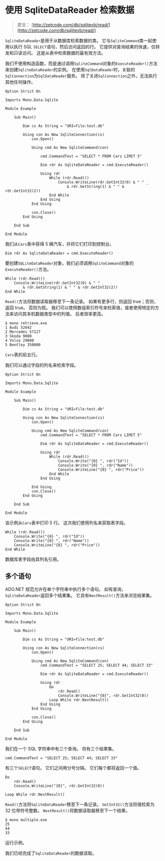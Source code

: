 # 使用 SqliteDataReader 检索数据

> 原文： [http://zetcode.com/db/sqlitevb/read/](http://zetcode.com/db/sqlitevb/read/)

`SqliteDataReader`是用于从数据库检索数据的类。 它与`SqliteCommand`类一起使用以执行 SQL `SELECT`语句，然后访问返回的行。 它提供对查询结果的快速，仅转发和只读访问。 这是从表中检索数据的最有效方法。

我们不使用构造函数，而是通过调用`SqliteCommand`对象的`ExecuteReader()`方法来创建`SqliteDataReader`的实例。 在使用`SqlDataReader`时，关联的`SqlConnection`为`SqlDataReader`服务。 除了关闭`SqlConnection`之外，无法执行其他任何操作。

```
Option Strict On

Imports Mono.Data.Sqlite

Module Example

    Sub Main()

        Dim cs As String = "URI=file:test.db"

        Using con As New SqliteConnection(cs)        
            con.Open()

            Using cmd As New SqliteCommand(con)

                cmd.CommandText = "SELECT * FROM Cars LIMIT 5"

                Dim rdr As SqliteDataReader = cmd.ExecuteReader()

                Using rdr                
                    While (rdr.Read())
                        Console.WriteLine(rdr.GetInt32(0) & " " _ 
                            & rdr.GetString(1) & " " & rdr.GetInt32(2))
                    End While         
                End Using        
            End Using

            con.Close()
        End Using

    End Sub

End Module

```

我们从`Cars`表中获得 5 辆汽车，并将它们打印到控制台。

```
Dim rdr As SqliteDataReader = cmd.ExecuteReader()

```

要创建`SQLiteDataReader`对象，我们必须调用`SqliteCommand`对象的`ExecuteReader()`方法。

```
While (rdr.Read())
    Console.WriteLine(rdr.GetInt32(0) & " " _ 
        & rdr.GetString(1) & " " & rdr.GetInt32(2))
End While

```

`Read()`方法将数据读取器移至下一条记录。 如果有更多行，则返回 true；否则，返回 true。 否则为假。 我们可以使用数组索引符号来检索值，或者使用特定的方法来访问其本机数据类型中的列值。 后者效率更高。

```
$ mono retrieve.exe 
1 Audi 52642
2 Mercedes 57127
3 Skoda 9000
4 Volvo 29000
5 Bentley 350000

```

`Cars`表的前五行。

我们可以通过字段的列名来检索字段。

```
Option Strict On

Imports Mono.Data.Sqlite

Module Example

    Sub Main()

        Dim cs As String = "URI=file:test.db"

        Using con As New SqliteConnection(cs)        
            con.Open()

            Using cmd As New SqliteCommand(con)
                cmd.CommandText = "SELECT * FROM Cars LIMIT 5"

                Dim rdr As SqliteDataReader = cmd.ExecuteReader()

                Using rdr
                    While (rdr.Read())
                        Console.Write("{0} ", rdr("Id"))
                        Console.Write("{0} ", rdr("Name"))
                        Console.WriteLine("{0} ", rdr("Price"))
                    End While         
                End Using

            End Using
            con.Close()
        End Using

    End Sub

End Module

```

该示例从`Cars`表中打印 5 行。 这次我们使用列名来获取表字段。

```
While (rdr.Read())
    Console.Write("{0} ", rdr("Id"))
    Console.Write("{0} ", rdr("Name"))
    Console.WriteLine("{0} ", rdr("Price"))
End While

```

数据库表字段由其列名引用。

## 多个语句

ADO.NET 规范允许在单个字符串中执行多个语句。 如有查询，`SqliteDataReader`返回多个结果集。 它具有`NextResult()`方法来浏览结果集。

```
Option Strict On

Imports Mono.Data.Sqlite

Module Example

    Sub Main()

        Dim cs As String = "URI=file:test.db"

        Using con As New SqliteConnection(cs)       
            con.Open()

            Using cmd As New SqliteCommand(con)
                cmd.CommandText = "SELECT 25; SELECT 44; SELECT 33"

                Dim rdr As SqliteDataReader = cmd.ExecuteReader()

                Using rdr                
                    Do                    
                        rdr.Read()
                        Console.WriteLine("{0}", rdr.GetInt32(0))
                    Loop While rdr.NextResult()         
                End Using      
            End Using

            con.Close()
        End Using

    End Sub

End Module

```

我们在一个 SQL 字符串中有三个查询。 将有三个结果集。

```
cmd.CommandText = "SELECT 25; SELECT 44; SELECT 33"

```

有三个`SELECT`语句。 它们之间用分号分隔。 它们每个都将返回一个值。

```
Do                    
    rdr.Read()
    Console.WriteLine("{0}", rdr.GetInt32(0))

Loop While rdr.NextResult()

```

`Read()`方法将`SqliteDataReader`移至下一条记录。 `GetInt32()`方法将值检索为 32 位带符号整数。 `NextResult()`将数据读取器移至下一个结果。

```
$ mono multiple.exe 
25
44
33

```

运行示例。

我们已经完成了`SqliteDataReader`的数据读取。